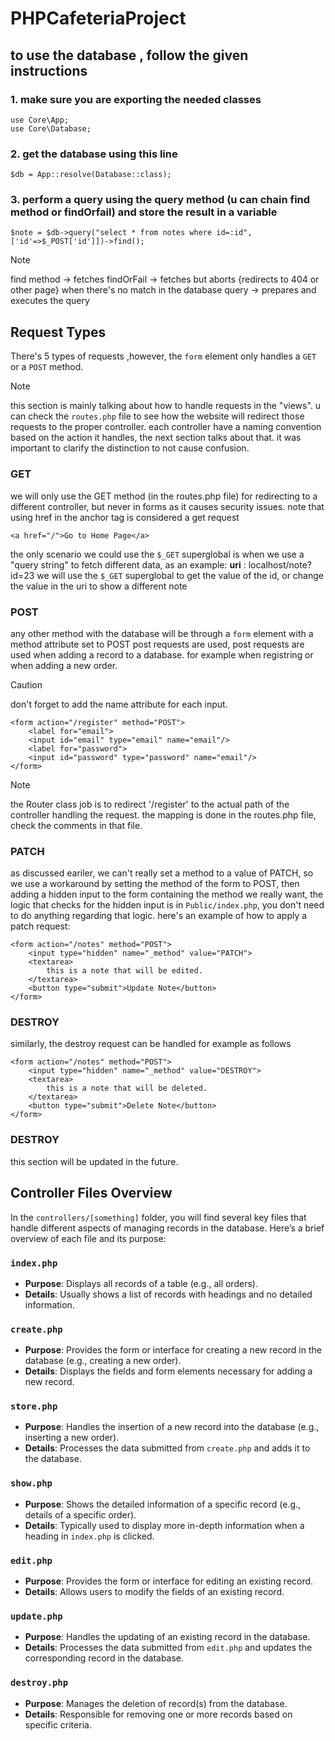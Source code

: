 # PHPCafeteriaProject

## to use the database , follow the given instructions

### 1. make sure you are exporting the needed classes
```
use Core\App;
use Core\Database;
```
### 2. get the database using this line
```
$db = App::resolve(Database::class);
```
### 3. perform a query using the query method (u can chain find method or findOrfail) and store the result in a variable 
```
$note = $db->query("select * from notes where id=:id",['id'=>$_POST['id']])->find();
```

> [!NOTE]
> find method -> fetches 
> findOrFail -> fetches but aborts {redirects to 404 or other page} when there's no match in the database
> query -> prepares and executes the query

[^1]: check the Database.php class if you are still confused

## Request Types

There's 5 types of requests ,however, the `form` element only handles a `GET` or a `POST` method.

> [!NOTE]
> this section is mainly talking about how to handle requests in the "views". 
> u can check the `routes.php` file to see how the website will redirect those requests to the proper controller.
> each controller have a naming convention based on the action it handles, the next section talks about that.
> it was important to clarify the distinction to not cause confusion.

### GET
we will only use the GET method (in the routes.php file) for redirecting to a different controller, 
but never in forms as it causes security issues.
note that using href in the anchor tag is considered a get request
```
<a href="/">Go to Home Page</a>
```
the only scenario we could use the `$_GET` superglobal is when we use a "query string" to fetch different data, as an example:
**uri** : localhost/note?id=23
we will use the `$_GET` superglobal to get the value of the id, or change the value in the uri to show a different note

### POST 
any other method with the database will be through a `form` element with a method attribute set to POST
post requests are used, post requests are used when adding a record to a database. for example when registring or when adding a new order.
> [!CAUTION]
> don't forget to add the name attribute for each input.
```
<form action="/register" method="POST">
    <label for="email">
    <input id="email" type="email" name="email"/>
    <label for="password">
    <input id="password" type="password" name="email"/>
</form>
```
> [!NOTE]
> the Router class job is to redirect '/register' to the actual path of the controller handling the request.
> the mapping is done in the routes.php file, check the comments in that file.

### PATCH
as discussed eariler, we can't really set a method to a value of PATCH, so we use a workaround by setting the method of the form
to POST, then adding a hidden input to the form containing the method we really want, the logic that checks for the hidden input
is in `Public/index.php`, you don't need to do anything regarding that logic. here's an example of how to apply a patch request:
```
<form action="/notes" method="POST">
    <input type="hidden" name="_method" value="PATCH">
    <textarea>
        this is a note that will be edited.
    </textarea>
    <button type="submit">Update Note</button>
</form>
```

### DESTROY
similarly, the destroy request can be handled for example as follows 
```
<form action="/notes" method="POST">
    <input type="hidden" name="_method" value="DESTROY">
    <textarea>
        this is a note that will be deleted.
    </textarea>
    <button type="submit">Delete Note</button>
</form>
```
### DESTROY

this section will be updated in the future.

## Controller Files Overview

In the `controllers/[something]` folder, you will find several key files that handle different aspects of managing records in the database. Here’s a brief overview of each file and its purpose:

### `index.php`
- **Purpose**: Displays all records of a table (e.g., all orders).
- **Details**: Usually shows a list of records with headings and no detailed information.

### `create.php`
- **Purpose**: Provides the form or interface for creating a new record in the database (e.g., creating a new order).
- **Details**: Displays the fields and form elements necessary for adding a new record.

### `store.php`
- **Purpose**: Handles the insertion of a new record into the database (e.g., inserting a new order).
- **Details**: Processes the data submitted from `create.php` and adds it to the database.

### `show.php`
- **Purpose**: Shows the detailed information of a specific record (e.g., details of a specific order).
- **Details**: Typically used to display more in-depth information when a heading in `index.php` is clicked.

### `edit.php`
- **Purpose**: Provides the form or interface for editing an existing record.
- **Details**: Allows users to modify the fields of an existing record.

### `update.php`
- **Purpose**: Handles the updating of an existing record in the database.
- **Details**: Processes the data submitted from `edit.php` and updates the corresponding record in the database.

### `destroy.php`
- **Purpose**: Manages the deletion of record(s) from the database.
- **Details**: Responsible for removing one or more records based on specific criteria.

